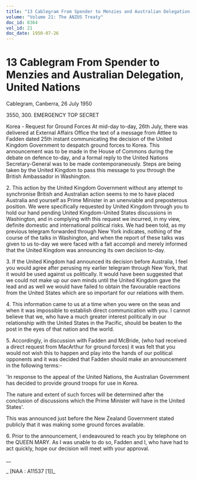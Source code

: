 ```yaml
---
title: "13 Cablegram From Spender to Menzies and Australian Delegation, United Nations"
volume: "Volume 21: The ANZUS Treaty"
doc_id: 8364
vol_id: 21
doc_date: 1950-07-26
---
```


# 13 Cablegram From Spender to Menzies and Australian Delegation, United Nations

Cablegram, Canberra, 26 July 1950

3550, 300. EMERGENCY TOP SECRET

Korea - Request for Ground Forces At mid-day to-day, 26th July, there was delivered at External Affairs Office the text of a message from Attlee to Fadden dated 25th instant communicating the decision of the United Kingdom Government to despatch ground forces to Korea. This announcement was to be made in the House of Commons during the debate on defence to-day, and a formal reply to the United Nations Secretary-General was to be made contemporaneously. Steps are being taken by the United Kingdom to pass this message to you through the British Ambassador in Washington.

2\. This action by the United Kingdom Government without any attempt to synchronise British and Australian action seems to me to have placed Australia and yourself as Prime Minister in an unenviable and preposterous position. We were specifically requested by United Kingdom through you to hold our hand pending United Kingdom-United States discussions in Washington, and in complying with this request we incurred, in my view, definite domestic and international political risks. We had been told, as my previous telegram forwarded through New York indicates, nothing of the course of the talks in Washington, and when the report of these talks was given to us to-day we were faced with a fait accompli and merely informed that the United Kingdom was announcing its own decision to-day.

3\. If the United Kingdom had announced its decision before Australia, I feel you would agree after perusing my earlier telegram through New York, that it would be used against us politically. It would have been suggested that we could not make up our own minds until the United Kingdom gave the lead and as well we would have failed to obtain the favourable reactions from the United States which are so important for our relations with them.

4\. This information came to us at a time when you were on the seas and when it was impossible to establish direct communication with you. I cannot believe that we, who have a much greater interest politically in our relationship with the United States in the Pacific, should be beaten to the post in the eyes of that nation and the world.

5\. Accordingly, in discussion with Fadden and McBride, (who had received a direct request from MacArthur for ground forces) it was felt that you would not wish this to happen and play into the hands of our political opponents and it was decided that Fadden should make an announcement in the following terms:-

'In response to the appeal of the United Nations, the Australian Government has decided to provide ground troops for use in Korea.

The nature and extent of such forces will be determined after the conclusion of discussions which the Prime Minister will have in the United States'.

This was announced just before the New Zealand Government stated publicly that it was making some ground forces available.

6\. Prior to the announcement, I endeavoured to reach you by telephone on the QUEEN MARY. As I was unable to do so, Fadden and I, who have had to act quickly, hope our decision will meet with your approval.

__

_ [NAA : A11537 [1]]_
